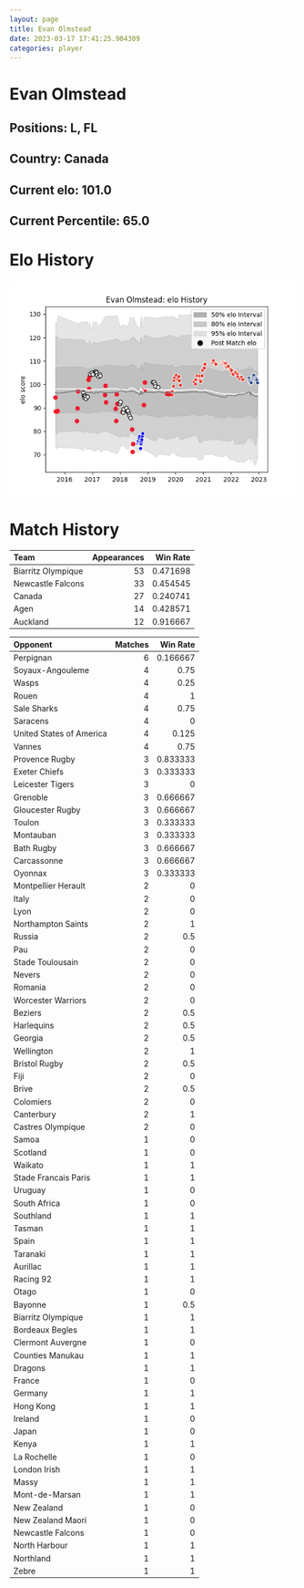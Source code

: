 ```yaml
---  
layout: page  
title: Evan Olmstead  
date: 2023-03-17 17:41:25.904309  
categories: player  
---
```

# Evan Olmstead

## Positions: L, FL

## Country: Canada

## Current elo: 101.0

## Current Percentile: 65.0

# Elo History


![elo history](history_EvanOlmstead.png)
# Match History


| Team               |   Appearances |   Win Rate |
|:-------------------|--------------:|-----------:|
| Biarritz Olympique |            53 |   0.471698 |
| Newcastle Falcons  |            33 |   0.454545 |
| Canada             |            27 |   0.240741 |
| Agen               |            14 |   0.428571 |
| Auckland           |            12 |   0.916667 |

| Opponent                 |   Matches |   Win Rate |
|:-------------------------|----------:|-----------:|
| Perpignan                |         6 |   0.166667 |
| Soyaux-Angouleme         |         4 |   0.75     |
| Wasps                    |         4 |   0.25     |
| Rouen                    |         4 |   1        |
| Sale Sharks              |         4 |   0.75     |
| Saracens                 |         4 |   0        |
| United States of America |         4 |   0.125    |
| Vannes                   |         4 |   0.75     |
| Provence Rugby           |         3 |   0.833333 |
| Exeter Chiefs            |         3 |   0.333333 |
| Leicester Tigers         |         3 |   0        |
| Grenoble                 |         3 |   0.666667 |
| Gloucester Rugby         |         3 |   0.666667 |
| Toulon                   |         3 |   0.333333 |
| Montauban                |         3 |   0.333333 |
| Bath Rugby               |         3 |   0.666667 |
| Carcassonne              |         3 |   0.666667 |
| Oyonnax                  |         3 |   0.333333 |
| Montpellier Herault      |         2 |   0        |
| Italy                    |         2 |   0        |
| Lyon                     |         2 |   0        |
| Northampton Saints       |         2 |   1        |
| Russia                   |         2 |   0.5      |
| Pau                      |         2 |   0        |
| Stade Toulousain         |         2 |   0        |
| Nevers                   |         2 |   0        |
| Romania                  |         2 |   0        |
| Worcester Warriors       |         2 |   0        |
| Beziers                  |         2 |   0.5      |
| Harlequins               |         2 |   0.5      |
| Georgia                  |         2 |   0.5      |
| Wellington               |         2 |   1        |
| Bristol Rugby            |         2 |   0.5      |
| Fiji                     |         2 |   0        |
| Brive                    |         2 |   0.5      |
| Colomiers                |         2 |   0        |
| Canterbury               |         2 |   1        |
| Castres Olympique        |         2 |   0        |
| Samoa                    |         1 |   0        |
| Scotland                 |         1 |   0        |
| Waikato                  |         1 |   1        |
| Stade Francais Paris     |         1 |   1        |
| Uruguay                  |         1 |   0        |
| South Africa             |         1 |   0        |
| Southland                |         1 |   1        |
| Tasman                   |         1 |   1        |
| Spain                    |         1 |   1        |
| Taranaki                 |         1 |   1        |
| Aurillac                 |         1 |   1        |
| Racing 92                |         1 |   1        |
| Otago                    |         1 |   0        |
| Bayonne                  |         1 |   0.5      |
| Biarritz Olympique       |         1 |   1        |
| Bordeaux Begles          |         1 |   1        |
| Clermont Auvergne        |         1 |   0        |
| Counties Manukau         |         1 |   1        |
| Dragons                  |         1 |   1        |
| France                   |         1 |   0        |
| Germany                  |         1 |   1        |
| Hong Kong                |         1 |   1        |
| Ireland                  |         1 |   0        |
| Japan                    |         1 |   0        |
| Kenya                    |         1 |   1        |
| La Rochelle              |         1 |   0        |
| London Irish             |         1 |   1        |
| Massy                    |         1 |   1        |
| Mont-de-Marsan           |         1 |   1        |
| New Zealand              |         1 |   0        |
| New Zealand Maori        |         1 |   0        |
| Newcastle Falcons        |         1 |   0        |
| North Harbour            |         1 |   1        |
| Northland                |         1 |   1        |
| Zebre                    |         1 |   1        |